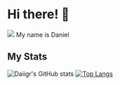 # Hi there! 👋 
![](https://komarev.com/ghpvc/?username=Daiigr&color=blueviolet)
My name is Daniel

## My Stats

![Daiigr's GitHub stats](https://github-readme-stats.vercel.app/api?username=Daiigr&show_icons=true&theme=tokyonight) [![Top Langs](https://github-readme-stats.vercel.app/api/top-langs/?username=Daiigr&layout=compact&theme=tokyonight)](https://github.com/anuraghazra/github-readme-stats)

